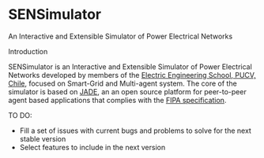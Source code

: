 # SENSimulator
An Interactive and Extensible Simulator of Power Electrical Networks

Introduction

SENSimulator is an Interactive and Extensible Simulator of Power Electrical Networks developed by members of the [Electric Engineering School, PUCV, Chile](http://www.pucv.cl/uuaa/site/edic/base/port/escuela_de_ingenieria_electrica.html),
focused on Smart-Grid and Multi-agent system. The core of the simulator is based on [JADE](http://jade.tilab.com/), an an open source platform for peer-to-peer agent based applications
that complies with the [FIPA specification](http://www.fipa.org/).


TO DO:
  - Fill a set of issues with current bugs and problems to solve for the next stable version
  - Select features to include in the next version
  
